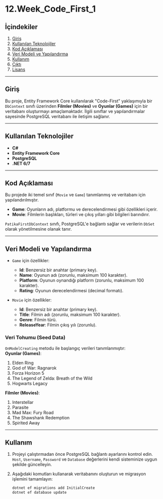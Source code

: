 # **12.Week_Code_First_1**

## **İçindekiler**

1. [Giriş](#giriş)  
2. [Kullanılan Teknolojiler](#kullanılan-teknolojiler)  
3. [Kod Açıklaması](#kod-açıklaması)  
4. [Veri Modeli ve Yapılandırma](#veri-modeli-ve-yapılandırma)  
5. [Kullanım](#kullanım)  
6. [Çıktı](#çıktı)  
7. [Lisans](#lisans)  

---

## **Giriş**

Bu proje, Entity Framework Core kullanılarak "Code-First" yaklaşımıyla bir `DbContext` sınıfı üzerinden **Filmler (Movies)** ve **Oyunlar (Games)** için bir veritabanı oluşturmayı amaçlamaktadır. İlgili sınıflar ve yapılandırmalar sayesinde PostgreSQL veritabanı ile iletişim sağlanır.

---

## **Kullanılan Teknolojiler**

- **C#**  
- **Entity Framework Core**  
- **PostgreSQL**  
- **.NET 6/7**  

---

## **Kod Açıklaması**

Bu projede iki temel sınıf (`Movie` ve `Game`) tanımlanmış ve veritabanı için yapılandırılmıştır.  
- **Game**: Oyunların adı, platformu ve derecelendirmesi gibi özellikleri içerir.  
- **Movie**: Filmlerin başlıkları, türleri ve çıkış yılları gibi bilgileri barındırır.  

`PatikaFirstDbContext` sınıfı, PostgreSQL'e bağlantı sağlar ve verilerin `DbSet` olarak yönetilmesine olanak tanır.

---

## **Veri Modeli ve Yapılandırma**

- `Game` için özellikler:  
  - **Id**: Benzersiz bir anahtar (primary key).  
  - **Name**: Oyunun adı (zorunlu, maksimum 100 karakter).  
  - **Platform**: Oyunun oynandığı platform (zorunlu, maksimum 100 karakter).  
  - **Rating**: Oyunun derecelendirmesi (decimal formatı).  

- `Movie` için özellikler:  
  - **Id**: Benzersiz bir anahtar (primary key).  
  - **Title**: Filmin adı (zorunlu, maksimum 100 karakter).  
  - **Genre**: Filmin türü.  
  - **ReleaseYear**: Filmin çıkış yılı (zorunlu).  

### **Veri Tohumu (Seed Data)**

`OnModelCreating` metodu ile başlangıç verileri tanımlanmıştır:  
**Oyunlar (Games)**:  
1. Elden Ring  
2. God of War: Ragnarok  
3. Forza Horizon 5  
4. The Legend of Zelda: Breath of the Wild  
5. Hogwarts Legacy  

**Filmler (Movies)**:  
1. Interstellar  
2. Parasite  
3. Mad Max: Fury Road  
4. The Shawshank Redemption  
5. Spirited Away  

---

## **Kullanım**

1. Projeyi çalıştırmadan önce PostgreSQL bağlantı ayarlarını kontrol edin. `Host`, `Username`, `Password` ve `Database` değerlerini kendi sisteminize uygun şekilde güncelleyin.  

2. Aşağıdaki komutları kullanarak veritabanını oluşturun ve migrasyon işlemini tamamlayın:  
   ```bash
   dotnet ef migrations add InitialCreate
   dotnet ef database update
